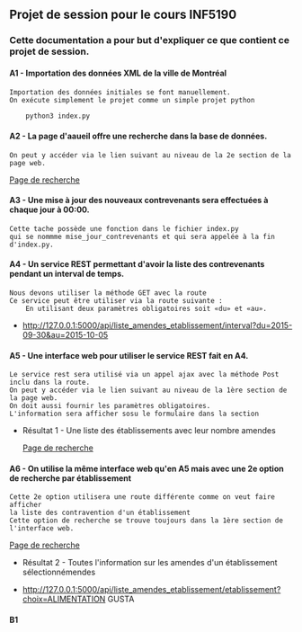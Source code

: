 ## Projet de session pour le cours INF5190

### Cette documentation a pour but d'expliquer ce que contient ce projet de session.

#### A1 - Importation des données XML de la ville de Montréal
    Importation des données initiales se font manuellement. 
    On exécute simplement le projet comme un simple projet python 
    
```bash
    python3 index.py
```

#### A2 - La page d'aaueil offre une recherche dans la base de données.
    On peut y accéder via le lien suivant au niveau de la 2e section de la page web.    
   [Page de recherche](http://127.0.0.1:5000)
   
#### A3 - Une mise à jour des nouveaux contrevenants sera effectuées à chaque jour à 00:00.
    Cette tache possède une fonction dans le fichier index.py 
    qui se nommme mise_jour_contrevenants et qui sera appelée à la fin d'index.py.

#### A4 - Un service REST permettant d'avoir la liste des contrevenants pendant un interval de temps.
    Nous devons utiliser la méthode GET avec la route
    Ce service peut être utiliser via la route suivante :
        En utilisant deux paramètres obligatoires soit «du» et «au».     
    
* http://127.0.0.1:5000/api/liste_amendes_etablissement/interval?du=2015-09-30&au=2015-10-05

#### A5 - Une interface web pour utiliser le service REST fait en A4.
    Le service rest sera utilisé via un appel ajax avec la méthode Post inclu dans la route.
    On peut y accéder via le lien suivant au niveau de la 1ère section de la page web.
    On doit aussi fournir les paramètres obligatoires.
    L'information sera afficher sosu le formulaire dans la section
* Résultat 1 - Une liste des établissements avec leur nombre amendes

   [Page de recherche](http://127.0.0.1:5000)

#### A6 - On utilise la même interface web qu'en A5 mais avec une 2e option de recherche par établissement
    Cette 2e option utilisera une route différente comme on veut faire afficher 
    la liste des contravention d'un établissement
    Cette option de recherche se trouve toujours dans la 1ère section de l'interface web.
   [Page de recherche](http://127.0.0.1:5000)
* Résultat 2 - Toutes l'information sur les amendes d'un établissement sélectionnémendes
   
* http://127.0.0.1:5000/api/liste_amendes_etablissement/etablissement?choix=ALIMENTATION GUSTA

#### B1

   

   




   
    